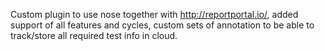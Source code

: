 Custom plugin to use nose together with http://reportportal.io/, added support of all features and cycles, custom sets of annotation to be able to track/store all required test info in cloud.
